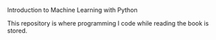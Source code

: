 Introduction to Machine Learning with Python

This repository is where programming I code while reading the book is stored.
